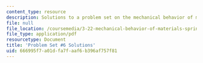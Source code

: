 ```yaml
---
content_type: resource
description: Solutions to a problem set on the mechanical behavior of materials.
file: null
file_location: /coursemedia/3-22-mechanical-behavior-of-materials-spring-2008/666995f7a01dfa7faaf6b396af757f81_sol6.pdf
file_type: application/pdf
resourcetype: Document
title: 'Problem Set #6 Solutions'
uid: 666995f7-a01d-fa7f-aaf6-b396af757f81
---
```

